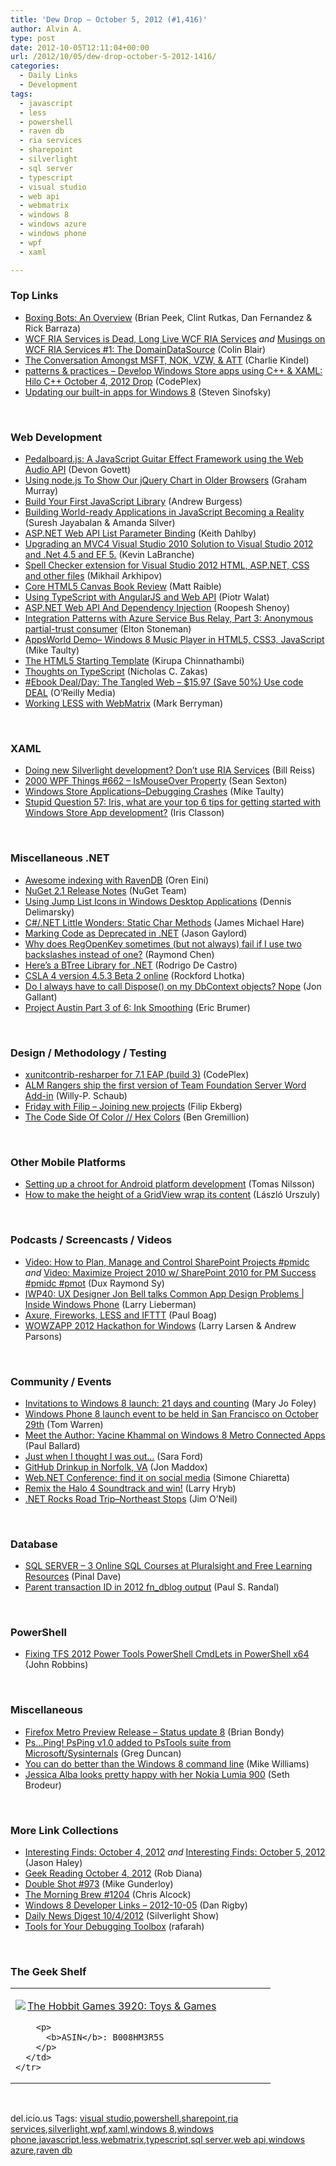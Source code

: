 ```yaml
---
title: 'Dew Drop – October 5, 2012 (#1,416)'
author: Alvin A.
type: post
date: 2012-10-05T12:11:04+00:00
url: /2012/10/05/dew-drop-october-5-2012-1416/
categories:
  - Daily Links
  - Development
tags:
  - javascript
  - less
  - powershell
  - raven db
  - ria services
  - sharepoint
  - silverlight
  - sql server
  - typescript
  - visual studio
  - web api
  - webmatrix
  - windows 8
  - windows azure
  - windows phone
  - wpf
  - xaml

---
```

### <a name="top"></a>Top Links

  * <a href="http://channel9.msdn.com/coding4fun/articles/Boxing-Bots-An-Overview" target="_blank">Boxing Bots: An Overview</a> (Brian Peek, Clint Rutkas, Dan Fernandez & Rick Barraza)
  * <a href="http://www.riaservicesblog.com/Blog/post/WCF-RIA-Services-is-Dead-Long-Live-WCF-RIA-Services.aspx" target="_blank">WCF RIA Services is Dead, Long Live WCF RIA Services</a> _and_ <a href="http://www.riaservicesblog.com/Blog/post/Musings-on-WCF-RIA-Services-1-The-DomainDataSource.aspx" target="_blank">Musings on WCF RIA Services #1: The DomainDataSource</a> (Colin Blair)
  * <a href="http://ceklog.kindel.com/2012/10/04/the-conversation-amongst-msft-nok-vzw-att/" target="_blank">The Conversation Amongst MSFT, NOK, VZW, & ATT</a> (Charlie Kindel)
  * <a href="http://hilo.codeplex.com/releases/view/95734" target="_blank">patterns & practices &#8211; Develop Windows Store apps using C++ & XAML: Hilo C++ October 4, 2012 Drop</a> (CodePlex)
  * <a href="http://blogs.msdn.com/b/b8/archive/2012/10/04/updating-our-built-in-apps-for-windows-8.aspx" target="_blank">Updating our built-in apps for Windows 8</a> (Steven Sinofsky)

&#160;

### <a name="web"></a>Web Development

  * <a href="http://badassjs.com/post/32880115424" target="_blank">Pedalboard.js: A JavaScript Guitar Effect Framework using the Web Audio API</a> (Devon Govett)
  * <a href="http://www.infragistics.com/community/blogs/engineering/archive/2012/10/04/using-node-js-to-show-our-jquery-chart-in-older-browsers.aspx" target="_blank">Using node.js To Show Our jQuery Chart in Older Browsers</a> (Graham Murray)
  * <a href="http://feedproxy.google.com/~r/nettuts/~3/6mo5kWwGtVg/" target="_blank">Build Your First JavaScript Library</a> (Andrew Burgess)
  * <a href="http://blogs.msdn.com/b/ie/archive/2012/10/04/building-world-ready-applications-in-javascript-becoming-a-reality.aspx" target="_blank">Building World-ready Applications in JavaScript Becoming a Reality</a> (Suresh Jayabalan & Amanda Silver)
  * <a href="http://feedproxy.google.com/~r/LosTechies/~3/ph781QKFhTE/" target="_blank">ASP.NET Web API List Parameter Binding</a> (Keith Dahlby)
  * <a href="http://www.kevinlabranche.com/blog/UpgradingAnMVC4VisualStudio2010SolutionToVisualStudio2012AndNet45AndEF5.aspx" target="_blank">Upgrading an MVC4 Visual Studio 2010 Solution to Visual Studio 2012 and .Net 4.5 and EF 5.</a> (Kevin LaBranche)
  * <a href="http://blogs.msdn.com/b/webdev/archive/2012/10/04/spell-checker-extension-for-visual-studio-2012-html-asp-net-css-and-other-files.aspx" target="_blank">Spell Checker extension for Visual Studio 2012 HTML, ASP.NET, CSS and other files</a> (Mikhail Arkhipov)
  * <a href="http://feeds.dzone.com/~r/zones/books/~3/BiO5QfFfzW8/core-html5-canvas-book-review" target="_blank">Core HTML5 Canvas Book Review</a> (Matt Raible)
  * <a href="http://www.piotrwalat.net/using-typescript-with-angularjs-and-web-api/" target="_blank">Using TypeScript with AngularJS and Web API</a> (Piotr Walat)
  * <a href="http://www.infoq.com/news/2012/10/aspnet-webapi-dep-inj" target="_blank">ASP.NET Web API And Dependency Injection</a> (Roopesh Shenoy)
  * <a href="http://geekswithblogs.net/EltonStoneman/archive/2012/10/04/integration-patterns-with-azure-service-bus-relay-part-3-anonymous.aspx" target="_blank">Integration Patterns with Azure Service Bus Relay, Part 3: Anonymous partial-trust consumer</a> (Elton Stoneman)
  * <a href="http://feedproxy.google.com/~r/mtaulty/~3/41LBxGWbHuI/appsworld-demo-windows-8-music-player-in-html5-css3-javascript.aspx" target="_blank">AppsWorld Demo– Windows 8 Music Player in HTML5, CSS3, JavaScript</a> (Mike Taulty)
  * <a href="http://www.kirupa.com/html5/html5_starting_template.htm" target="_blank">The HTML5 Starting Template</a> (Kirupa Chinnathambi)
  * <a href="http://feedproxy.google.com/~r/nczonline/~3/X6m9AQh2LDQ/" target="_blank">Thoughts on TypeScript</a> (Nicholas C. Zakas)
  * <a href="http://feeds.oreilly.com/~r/oreilly/news/~3/C4vYreQS1bQ/9781593273880.do" target="_blank">#Ebook Deal/Day: The Tangled Web &#8211; $15.97 (Save 50%) Use code DEAL</a> (O&#8217;Reilly Media)
  * <a href="http://www.cloudydeveloper.com/less-and-webmatrix/" target="_blank">Working LESS with WebMatrix</a> (Mark Berryman)

&#160;

### <a name="silverlight"></a>XAML

  * <a href="http://www.billreiss.com/doing-new-silverlight-development-dont-use-ria-services/" target="_blank">Doing new Silverlight development? Don’t use RIA Services</a> (Bill Reiss)
  * <a href="http://wpf.2000things.com/2012/10/05/662-ismouseover-property/" target="_blank">2000 WPF Things #662 – IsMouseOver Property</a> (Sean Sexton)
  * <a href="http://feedproxy.google.com/~r/mtaulty/~3/LT3hg_gflPo/windows-store-applications-debugging-crashes.aspx" target="_blank">Windows Store Applications–Debugging Crashes</a> (Mike Taulty)
  * <a href="http://www.irisclasson.com/2012/10/04/stupid-question-57-iris-what-are-your-top-6-tips-for-getting-started-with-windows-store-app-development/" target="_blank">Stupid Question 57: Iris, what are your top 6 tips for getting started with Windows Store App development?</a> (Iris Classon)

&#160;

### <a name="dotnet"></a>Miscellaneous .NET

  * <a href="http://feedproxy.google.com/~r/AyendeRahien/~3/IQKGpqEWw28/awesome-indexing-with-ravendb" target="_blank">Awesome indexing with RavenDB</a> (Oren Eini)
  * <a href="http://docs.nuget.org/docs/release-notes/nuget-2.1" target="_blank">NuGet 2.1 Release Notes</a> (NuGet Team)
  * <a href="http://feeds.dzone.com/~r/zones/dotnet/~3/__5POADJlx4/using-jump-list-icons-windows" target="_blank">Using Jump List Icons in Windows Desktop Applications</a> (Dennis Delimarsky)
  * <a href="http://feedproxy.google.com/~r/BlackRabbitCoder/~3/1L2lUZTqRno/c.net-little-wonders-static-char-methods.aspx" target="_blank">C#/.NET Little Wonders: Static Char Methods</a> (James Michael Hare)
  * <a href="http://feeds.jasongaylord.com/~r/JasonNGaylord/~3/c3sK3qwhYp4/marking-code-deprecated-obsolete-in-csharp-vb" target="_blank">Marking Code as Deprecated in .NET</a> (Jason Gaylord)
  * <a href="http://blogs.msdn.com/b/oldnewthing/archive/2012/10/04/10355702.aspx" target="_blank">Why does RegOpenKey sometimes (but not always) fail if I use two backslashes instead of one?</a> (Raymond Chen)
  * <a href="http://feeds.dzone.com/~r/zones/dotnet/~3/BoMEWhu0_38/heres-btree-library-net" target="_blank">Here&#8217;s a BTree Library for .NET</a> (Rodrigo De Castro)
  * <a href="http://www.lhotka.net/weblog/CSLA4Version453Beta2Online.aspx" target="_blank">CSLA 4 version 4.5.3 Beta 2 online</a> (Rockford Lhotka)
  * <a href="http://feedproxy.google.com/~r/jongallant/~3/_Q6qzeFRjPo/do-i-have-to-call-dispose-on-dbcontext.html" target="_blank">Do I always have to call Dispose() on my DbContext objects? Nope</a> (Jon Gallant)
  * <a href="http://blogs.msdn.com/b/vcblog/archive/2012/10/04/10348486.aspx" target="_blank">Project Austin Part 3 of 6: Ink Smoothing</a> (Eric Brumer)

&#160;

### <a name="design"></a>Design / Methodology / Testing

  * <a href="http://xunitcontrib.codeplex.com/releases/view/95732" target="_blank">xunitcontrib-resharper for 7.1 EAP (build 3)</a> (CodePlex)
  * <a href="http://blogs.msdn.com/b/visualstudioalm/archive/2012/10/04/alm-rangers-ship-the-first-version-of-team-foundation-server-word-add-in.aspx" target="_blank">ALM Rangers ship the first version of Team Foundation Server Word Add-in</a> (Willy-P. Schaub)
  * <a href="http://blog.filipekberg.se/2012/10/05/friday-with-filip-joining-new-projects/" target="_blank">Friday with Filip – Joining new projects</a> (Filip Ekberg)
  * <a href="http://www.smashingmagazine.com/2012/10/04/the-code-side-of-color/" target="_blank">The Code Side Of Color // Hex Colors</a> (Ben Gremillion)

&#160;

### <a name="mobile"></a>Other Mobile Platforms

  * <a href="http://feedproxy.google.com/~r/jayway/posts/~3/5hEuu_NznEw/" target="_blank">Setting up a chroot for Android platform development</a> (Tomas Nilsson)
  * <a href="http://feedproxy.google.com/~r/jayway/posts/~3/gnTqtx3ewS0/" target="_blank">How to make the height of a GridView wrap its content</a> (László Urszuly)

&#160;

### <a name="podcasts"></a>Podcasts / Screencasts / Videos

  * <a href="http://feedproxy.google.com/~r/Meetdux/~3/-0387cl-LEE/Plan-Manage-Control-SharePoint-Projects.aspx" target="_blank">Video: How to Plan, Manage and Control SharePoint Projects #pmidc</a> _and_ <a href="http://feedproxy.google.com/~r/Meetdux/~3/9x6xu8Mq0kE/project-tih-sharepoint-pm-success.aspx" target="_blank">Video: Maximize Project 2010 w/ SharePoint 2010 for PM Success #pmidc #pmot</a> (Dux Raymond Sy)
  * <a href="http://channel9.msdn.com/Shows/Inside+Windows+Phone/IWP40-UX-Designer-Jon-Bell-talks-Common-App-Design-Problems" target="_blank">IWP40: UX Designer Jon Bell talks Common App Design Problems | Inside Windows Phone</a> (Larry Lieberman)
  * <a href="http://boagworld.com/season/4/episode/s04e03/" target="_blank">Axure, Fireworks, LESS and IFTTT</a> (Paul Boag)
  * <a href="http://channel9.msdn.com/posts/WOWZAPP-2012-Hackathon-for-Windows" target="_blank">WOWZAPP 2012 Hackathon for Windows</a> (Larry Larsen & Andrew Parsons)

&#160;

### <a name="events"></a>Community / Events

  * <a href="http://www.zdnet.com/invitations-to-windows-8-launch-21-days-and-counting-7000005258/" target="_blank">Invitations to Windows 8 launch: 21 days and counting</a> (Mary Jo Foley)
  * <a href="http://www.theverge.com/2012/10/4/3445918/windows-phone-8-launch-event-october-29th" target="_blank">Windows Phone 8 launch event to be held in San Francisco on October 29th</a> (Tom Warren)
  * <a href="http://blog.pluralsight.com/2012/10/04/meet-the-author-yacine-khammal-on-windows-8-metro-connected-apps/" target="_blank">Meet the Author: Yacine Khammal on Windows 8 Metro Connected Apps</a> (Paul Ballard)
  * <a href="http://blogs.msdn.com/b/saraford/archive/2012/10/04/just-when-i-thought-i-was-out.aspx" target="_blank">Just when I thought I was out…</a> (Sara Ford)
  * <a href="https://github.com/blog/1281-drinkup-in-norfolk-va" target="_blank">GitHub Drinkup in Norfolk, VA</a> (Jon Maddox)
  * <a href="http://feedproxy.google.com/~r/Codeclimber/~3/nGP4dUREQSQ/Web-NET-Conference-find-in-on-social-media.aspx" target="_blank">Web.NET Conference: find it on social media</a> (Simone Chiaretta)
  * <a href="http://feedproxy.google.com/~r/MajorNelson/~3/kFpRc6Rq0E0/" target="_blank">Remix the Halo 4 Soundtrack and win!</a> (Larry Hryb)
  * <a href="http://blogs.msdn.com/b/jimoneil/archive/2012/10/04/net-rocks-road-trip-northeast-stops.aspx" target="_blank">.NET Rocks Road Trip–Northeast Stops</a> (Jim O&#8217;Neil)

&#160;

### <a name="sql"></a>Database

  * <a href="http://blog.sqlauthority.com/2012/10/05/sql-server-3-online-sql-courses-at-pluralsight-and-free-learning-resources/" target="_blank">SQL SERVER – 3 Online SQL Courses at Pluralsight and Free Learning Resources</a> (Pinal Dave)
  * <a href="http://feedproxy.google.com/~r/PaulSRandal/~3/uHS3DYy-xXA/post.aspx" target="_blank">Parent transaction ID in 2012 fn_dblog output</a> (Paul S. Randal)

&#160;

### <a name="ps"></a>PowerShell

  * <a href="http://www.wintellect.com/cs/blogs/jrobbins/archive/2012/10/04/fixing-tfs-2012-power-tools-powershell-cmdlets-in-powershell-x64.aspx" target="_blank">Fixing TFS 2012 Power Tools PowerShell CmdLets in PowerShell x64</a> (John Robbins)

&#160;

### <a name="misc"></a>Miscellaneous

  * <a href="http://www.brianbondy.com/blog/id/153" target="_blank">Firefox Metro Preview Release &#8211; Status update 8</a> (Brian Bondy)
  * <a href="http://coolthingoftheday.blogspot.com/2012/10/psping-psping-v10-added-to-pstools.html" target="_blank">Ps&#8230;Ping! PsPing v1.0 added to PsTools suite from Microsoft/Sysinternals</a> (Greg Duncan)
  * <a href="http://feeds.betanews.com/~r/bn/~3/k1Ee3BjuS54/" target="_blank">You can do better than the Windows 8 command line</a> (Mike Williams)
  * <a href="http://feedproxy.google.com/~r/wmexperts/~3/A5eF-OON0jI/story01.htm" target="_blank">Jessica Alba looks pretty happy with her Nokia Lumia 900</a> (Seth Brodeur)

&#160;

### <a name="links"></a>More Link Collections

  * <a href="http://jasonhaley.com/blog/post.aspx?id=429dc0bf-7537-4fef-a2cb-ecb6cd1a398d" target="_blank">Interesting Finds: October 4, 2012</a> _and_&#160;<a href="http://jasonhaley.com/blog/post.aspx?id=dc3a6107-ff1c-4b66-8189-a44076a92c5d" target="_blank">Interesting Finds: October 5, 2012</a> (Jason Haley)
  * <a href="http://feedproxy.google.com/~r/RegularGeek/~3/7HUpFuAJjRA/" target="_blank">Geek Reading October 4, 2012</a> (Rob Diana)
  * <a href="http://afreshcup.com/home/2012/10/5/double-shot-973.html" target="_blank">Double Shot #973</a> (Mike Gunderloy)
  * <a href="http://feedproxy.google.com/~r/ReflectivePerspective/~3/CX_S45zpCcU/" target="_blank">The Morning Brew #1204</a> (Chris Alcock)
  * <a href="http://danrigby.com/2012/10/04/windows-8-developer-links-2012-10-05/" target="_blank">Windows 8 Developer Links – 2012-10-05</a> (Dan Rigby)
  * <a href="http://feedproxy.google.com/~r/silverlightshow/~3/QZNalf3H4Cc/Daily-News-Digest-10-4-2012.aspx" target="_blank">Daily News Digest 10/4/2012</a> (Silverlight Show)
  * <a href="http://blogs.msdn.com/b/debuggingtoolbox/archive/2012/10/04/tools-for-your-debugging-toolbox.aspx" target="_blank">Tools for Your Debugging Toolbox</a> (rafarah)

&#160;

### <a name="shelf"></a>The Geek Shelf

<div style="padding-bottom: 0px; margin: 0px; padding-left: 0px; padding-right: 0px; display: inline; float: none; padding-top: 0px" id="scid:7dc1bd33-94bd-46fd-a20b-0131235bcd47:847a13b8-8fd7-420a-bb4c-ef601bdb5d78" class="wlWriterEditableSmartContent">
  <table cellspacing="0" cellpadding="2" width="400" border="0" unselectable="on">
    <tr>
      <td valign="top" width="400">
        <p>
          <a title="The Hobbit Games 3920: Toys & Games" href="http://www.amazon.com/exec/obidos/ASIN/B008HM3R5S/alvinashcraft-20"><img data-recalc-dims="1" decoding="async" src="https://i0.wp.com/images.amazon.com/images/P/B008HM3R5S.01.MZZZZZZZ.jpg?w=660" border="0" align="left" style="float:left" />The Hobbit Games 3920: Toys & Games</a>
        </p>
        
        <p>
          <b>ASIN</b>: B008HM3R5S
        </p>
      </td>
    </tr>
  </table>
</div>

&#160;

<div style="padding-bottom: 0px; margin: 0px; padding-left: 0px; padding-right: 0px; display: inline; float: none; padding-top: 0px" id="scid:0767317B-992E-4b12-91E0-4F059A8CECA8:6dacbff7-bc49-4fca-87ca-82ca6f0395c7" class="wlWriterEditableSmartContent">
  del.icio.us Tags: <a href="http://del.icio.us/popular/visual+studio" rel="tag">visual studio</a>,<a href="http://del.icio.us/popular/powershell" rel="tag">powershell</a>,<a href="http://del.icio.us/popular/sharepoint" rel="tag">sharepoint</a>,<a href="http://del.icio.us/popular/ria+services" rel="tag">ria services</a>,<a href="http://del.icio.us/popular/silverlight" rel="tag">silverlight</a>,<a href="http://del.icio.us/popular/wpf" rel="tag">wpf</a>,<a href="http://del.icio.us/popular/xaml" rel="tag">xaml</a>,<a href="http://del.icio.us/popular/windows+8" rel="tag">windows 8</a>,<a href="http://del.icio.us/popular/windows+phone" rel="tag">windows phone</a>,<a href="http://del.icio.us/popular/javascript" rel="tag">javascript</a>,<a href="http://del.icio.us/popular/less" rel="tag">less</a>,<a href="http://del.icio.us/popular/webmatrix" rel="tag">webmatrix</a>,<a href="http://del.icio.us/popular/typescript" rel="tag">typescript</a>,<a href="http://del.icio.us/popular/sql+server" rel="tag">sql server</a>,<a href="http://del.icio.us/popular/web+api" rel="tag">web api</a>,<a href="http://del.icio.us/popular/windows+azure" rel="tag">windows azure</a>,<a href="http://del.icio.us/popular/raven+db" rel="tag">raven db</a>
</div>